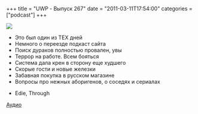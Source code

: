 +++
title = "UWP - Выпуск 267"
date = "2011-03-11T17:54:00"
categories = ["podcast"]
+++

![](https://podcast.umputun.com/images/uwp/uwp267.jpg)




- Это был один из ТЕХ дней
- Немного о переезде подкаст сайта
- Поиск дураков полностью провален, увы
- Террор на работе. Всем бояться
- Система дала крен в сторону еще худшего
- Скорые гости и новые железки
- Забавная покупка в русском магазине
- Вопросы про нежных аборигенов, о соседях и сериалах


* Edie, Through

[Аудио](http://archive.rucast.net/uwp/media/ump_podcast267.mp3)


<audio src="http://archive.rucast.net/uwp/media/ump_podcast267.mp3" preload="none">
